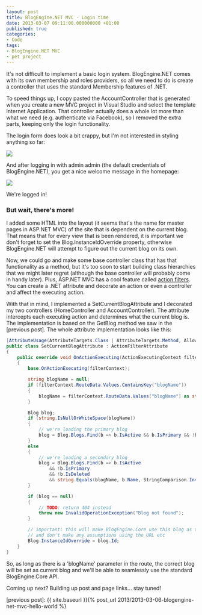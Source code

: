 ```yaml
---
layout: post
title: BlogEngine.NET MVC - Login time
date: 2013-03-07 09:11:00.000000000 +01:00
published: true
categories:
- Code
tags:
- BlogEngine.NET MVC
- pet project
---
```


It's not difficult to implement a basic login system. BlogEngine.NET comes with its own membership and roles providers, so all we need to do is create a controller that uses the standard Membership features of .NET.<!--more-->

To speed things up, I copy pasted the AccountController that is generated when you create a new MVC project in Visual Studio and select the template Internet Application. That controller actually does a whole lot more than what we need (e.g. authenticate via Facebook), so I removed the extra parts, keeping only the login functionality.

The login form does look a bit crappy, but I'm not interested in styling anything so far:

<img src="{{ site.baseurl }}/assets/2013/blogengine-mvc-login.png" />

And after logging in with admin admin (the default credentials of BlogEngine.NET), you get a nice welcome message in the homepage:

<img src="{{ site.baseurl }}/assets/2013/blogengine-mvc-logged-in.png" />

We're logged in!
<h3>But wait, there's more!</h3>

I added some HTML into the layout (it seems that's the name for master pages in ASP.NET MVC) of the site that is dependent on the current blog. That means that for every view that is been rendered, it is important we don't forget to set the Blog.InstanceIdOverride property, otherwise BlogEngine.NET will attempt to figure out the current blog on its own.

Now, we could go and make some base controller class that has that functionality as a method, but it's too soon to start building class hierarchies that we might later regret (although the base controller will probably come in handy later). Plus, ASP.NET MVC has a cool feature called <a href="http://www.asp.net/mvc/tutorials/older-versions/controllers-and-routing/understanding-action-filters-cs">action filters</a>. You can create a .NET attribute and decorate an action or even a controller and affect the executing action.

With that in mind, I implemented a SetCurrentBlogAttribute and I decorated my two controllers (HomeController and AccountController). The attribute intercepts each executing action and determines what the current blog is. The implementation is based on the GetBlog method we saw in the [previous post]. The whole attribute implementation looks like this:

```cs
[AttributeUsage(AttributeTargets.Class | AttributeTargets.Method, AllowMultiple = false, Inherited = true)]
public class SetCurrentBlogAttribute : ActionFilterAttribute
{
    public override void OnActionExecuting(ActionExecutingContext filterContext)
    {
        base.OnActionExecuting(filterContext);

        string blogName = null;
        if (filterContext.RouteData.Values.ContainsKey("blogName"))
        {
            blogName = filterContext.RouteData.Values["blogName"] as string;
        }

        Blog blog;
        if (string.IsNullOrWhiteSpace(blogName))
        {
            // we're loading the primary blog
            blog = Blog.Blogs.Find(b => b.IsActive && b.IsPrimary && !b.IsDeleted);
        }
        else
        {
            // we're loading a secondary blog
            blog = Blog.Blogs.Find(b => b.IsActive
                && !b.IsPrimary
                && !b.IsDeleted
                && string.Equals(blogName, b.Name, StringComparison.InvariantCultureIgnoreCase));
        }

        if (blog == null)
        {
            // TODO: return 404 instead
            throw new InvalidOperationException("Blog not found");
        }

        // important: this will make BlogEngine.Core use this blog as the 'current' blog
        // and don't make any assumptions using the URL etc
        Blog.InstanceIdOverride = blog.Id;
    }
}
```

So, as long as there is a 'blogName' parameter in the route, the correct blog will be set as current blog and we'll be able to seamlessly use the standard BlogEngine.Core API.

Coming up next? Building up post and page links... stay tuned!

[previous post]: {{ site.baseurl }}{% post_url 2013/2013-03-06-blogengine-net-mvc-hello-world %}
